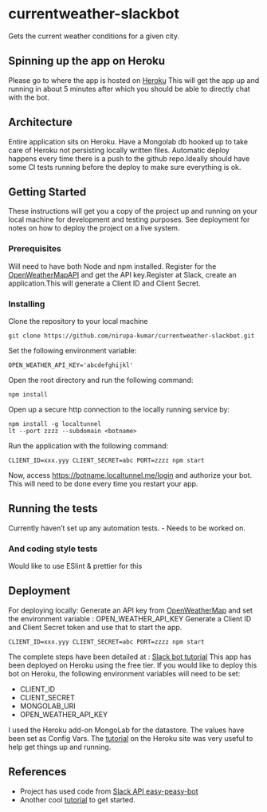 # currentweather-slackbot

Gets the current weather conditions for a given city.

## Spinning up the app on Heroku
Please go to where the app is hosted on [Heroku](https://guarded-reef-19795.herokuapp.com/) 
This will get the app up and running in about 5 minutes after which you should be able to directly chat with the bot.

## Architecture
Entire application sits on Heroku. Have a Mongolab db hooked up to take care of Heroku not persisting locally written 
files. Automatic deploy happens every time there is a push to the github repo.Ideally should have some CI tests running 
before the deploy to make sure everything is ok. 

## Getting Started

These instructions will get you a copy of the project up and running on your local machine for development and testing 
purposes. See deployment for notes on how to deploy the project on a live system.

### Prerequisites

Will need to have both Node and npm installed. Register for the [OpenWeatherMapAPI](http://openweathermap.org/api) and 
get the API key.Register at Slack, create an application.This will generate a Client ID and Client Secret.


### Installing

Clone the repository to your local machine

```
git clone https://github.com/nirupa-kumar/currentweather-slackbot.git
```
Set the following environment variable:
```
OPEN_WEATHER_API_KEY='abcdefghijkl'
```
Open the root directory and run the following command:
```
npm install
```
Open up a secure http connection to the locally running service by:
```
npm install -g localtunnel
lt --port zzzz --subdomain <botname>
```
Run the application with the following command:
```
CLIENT_ID=xxx.yyy CLIENT_SECRET=abc PORT=zzzz npm start
```
Now, access  https://botname.localtunnel.me/login and authorize your bot. This will need to be done every time you
restart your app. 

## Running the tests

Currently haven’t set up any automation tests. - Needs to be worked on. 

### And coding style tests

Would like to use ESlint & prettier for this 

## Deployment
For deploying locally:
Generate an API key from [OpenWeatherMap](http://openweathermap.org/api) and set the environment variable : 
OPEN_WEATHER_API_KEY
Generate a Client ID and Client Secret token and use that to start the app. 
```
CLIENT_ID=xxx.yyy CLIENT_SECRET=abc PORT=zzzz npm start
```
The complete steps have been detailed at : [Slack bot tutorial](https://api.slack.com/tutorials/easy-peasy-bots)
This app has been deployed on Heroku using the free tier. If you would like to deploy this bot on Heroku, the following 
environment variables will need to be set:
* CLIENT_ID
* CLIENT_SECRET
* MONGOLAB_URI
* OPEN_WEATHER_API_KEY

I used the Heroku add-on MongoLab for the datastore. 
The values have been set as Config Vars.
The [tutorial](https://devcenter.heroku.com/articles/getting-started-with-nodejs) on the Heroku site was very useful to 
help get things up and running.

## References
* Project has used code from [Slack API easy-peasy-bot](https://github.com/slackapi/easy-peasy-bot)
* Another cool [tutorial](https://medium.com/@vijaysundaram/how-to-build-and-deploy-a-baseline-slack-bot-5c25f306278b) to 
get started.
